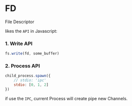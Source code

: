 # FD


File Descriptor


likes the `API` in Javascript:

### 1. Write API

```js
fs.write(fd, some_buffer)
```


### 2. Process API
```js
child_process.spawn({
    // stdio: 'ipc'
    stdio: [0, 1, 2]
})
```

if use the `IPC`, current Process will create pipe new Channels.